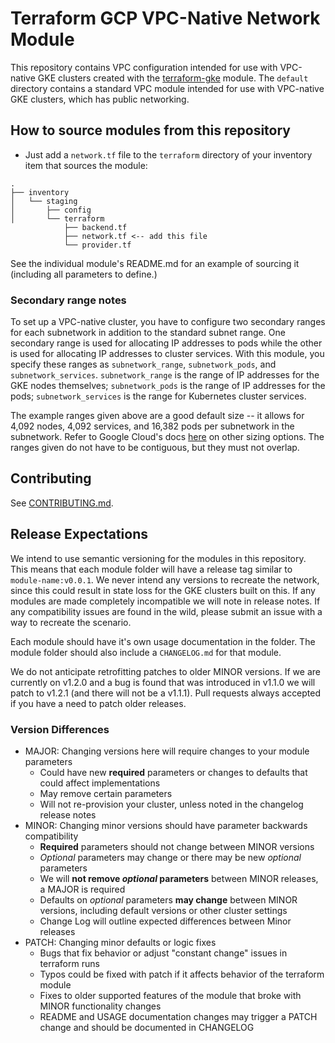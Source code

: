 # Terraform GCP VPC-Native Network Module
This repository contains VPC configuration intended for use with VPC-native GKE clusters created with the [terraform-gke](https://github.com/FairwindsOps/terraform-gke) module. The `default` directory contains a standard VPC module intended for use with VPC-native GKE clusters, which has public networking.


## How to source modules from this repository
* Just add a `network.tf` file to the `terraform` directory of your inventory item that sources the module:
```
.
├── inventory
│   └── staging
│       ├── config
│       └── terraform
            ├── backend.tf
            ├── network.tf <-- add this file
            └── provider.tf
```

See the individual module's README.md for an example of sourcing it (including all parameters to define.) 

### Secondary range notes
To set up a VPC-native cluster, you have to configure two secondary ranges for each subnetwork in addition to the standard subnet range. One secondary range is used for allocating IP addresses to pods while the other is used for allocating IP addresses to cluster services.  With this module, you specify these ranges as `subnetwork_range`, `subnetwork_pods`, and `subnetwork_services`. `subnetwork_range` is the range of IP addresses for the GKE nodes themselves; `subnetwork_pods` is the range of IP addresses for the pods; `subnetwork_services` is the range for Kubernetes cluster services.

The example ranges given above are a good default size -- it allows for 4,092 nodes, 4,092 services, and 16,382 pods per subnetwork in the subnetwork. Refer to Google Cloud's docs [here](https://cloud.google.com/kubernetes-engine/docs/how-to/alias-ips) on other sizing options. The ranges given do not have to be contiguous, but they must not overlap.


## Contributing
See [CONTRIBUTING.md](./CONTRIBUTING.md).

## Release Expectations
We intend to use semantic versioning for the modules in this repository. This means that each module folder will have a release tag similar to `module-name:v0.0.1`. We never intend any versions to 
recreate the network, since this could result in state loss for the GKE clusters built on this. If any modules are made completely incompatible we will note in release notes. If any compatibility issues are found in the wild, please submit an issue with a way to recreate the scenario.

Each module should have it's own usage documentation in the folder. The module folder should also include a `CHANGELOG.md` for that module.

We do not anticipate retrofitting patches to older MINOR versions. If we are currently on v1.2.0 and a bug is found that was introduced in v1.1.0 we will patch to v1.2.1 (and there will not be a v1.1.1). Pull requests always accepted if you have a need to patch older releases.

### Version Differences
* MAJOR: Changing versions here will require changes to your module parameters
  * Could have new **required** parameters or changes to defaults that could affect implementations
  * May remove certain parameters
  * Will not re-provision your cluster, unless noted in the changelog release notes
* MINOR: Changing minor versions should have parameter backwards compatibility
  * **Required** parameters should not change between MINOR versions
  * _Optional_ parameters may change or there may be new _optional_ parameters
  * We will **not remove _optional_ parameters** between MINOR releases, a MAJOR is required
  * Defaults on _optional_ parameters **may change** between MINOR versions, including default versions or other cluster settings
  * Change Log will outline expected differences between Minor releases
* PATCH: Changing minor defaults or logic fixes
  * Bugs that fix behavior or adjust "constant change" issues in terraform runs
  * Typos could be fixed with patch if it affects behavior of the terraform module
  * Fixes to older supported features of the module that broke with MINOR functionality changes
  * README and USAGE documentation changes may trigger a PATCH change and should be documented in CHANGELOG